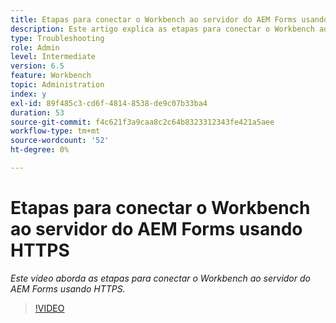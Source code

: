 ```yaml
---
title: Etapas para conectar o Workbench ao servidor do AEM Forms usando HTTPS
description: Este artigo explica as etapas para conectar o Workbench ao servidor do AEM Forms por SSL (usando HTTPS)
type: Troubleshooting
role: Admin
level: Intermediate
version: 6.5
feature: Workbench
topic: Administration
index: y
exl-id: 89f485c3-cd6f-4814-8538-de9c07b33ba4
duration: 53
source-git-commit: f4c621f3a9caa8c2c64b8323312343fe421a5aee
workflow-type: tm+mt
source-wordcount: '52'
ht-degree: 0%

---
```


# Etapas para conectar o Workbench ao servidor do AEM Forms usando HTTPS

*Este vídeo aborda as etapas para conectar o Workbench ao servidor do AEM Forms usando HTTPS.*

>[!VIDEO](https://video.tv.adobe.com/v/335482?quality=12&learn=on)

